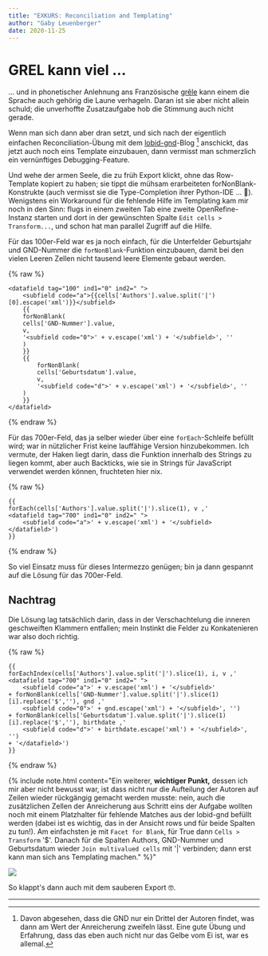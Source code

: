 ```yaml
---
title: "EXKURS: Reconciliation and Templating"
author: "Gaby Leuenberger"
date: 2020-11-25
---
```

# GREL kann viel ...
... und in phonetischer Anlehnung ans Französische [grêle](https://dict.leo.org/franz%C3%B6sisch-deutsch/Hagel) kann einem die Sprache auch gehörig die Laune verhageln. Daran ist sie aber nicht allein schuld; die unverhoffte Zusatzaufgabe hob die Stimmung auch nicht gerade.

Wenn man sich dann aber dran setzt, und sich nach der eigentlich einfachen Reconciliation-Übung mit dem [lobid-gnd](https://blog.lobid.org/2018/08/27/openrefine.html)-Blog [^1] anschickt, das jetzt auch noch eins Template einzubauen, dann vermisst man schmerzlich ein vernünftiges Debugging-Feature.

[^1]: Davon abgesehen, dass die GND nur ein Drittel der Autoren findet, was dann am Wert der Anreicherung zweifeln lässt. Eine gute Übung und Erfahrung, dass das eben auch nicht nur das Gelbe vom Ei ist, war es allemal.

Und wehe der armen Seele, die zu früh Export klickt, ohne das Row-Template kopiert zu haben; sie tippt die mühsam erarbeiteten forNonBlank-Konstrukte (auch vermisst sie die Type-Completion ihrer Python-IDE ... 🤬).
Wenigstens ein Workaround für die fehlende Hilfe im Templating kam mir noch in den Sinn: flugs in einem zweiten Tab eine zweite OpenRefine-Instanz starten und dort in der gewünschten Spalte `Edit cells > Transform...`, und schon hat man parallel Zugriff auf die Hilfe.


Für das 100er-Feld war es ja noch einfach, für die Unterfelder Geburtsjahr und GND-Nummer die `forNonBlank`-Funktion einzubauen, damit bei den vielen Leeren Zellen nicht tausend leere Elemente gebaut werden.

{% raw %}
```
<datafield tag="100" ind1="0" ind2=" ">
    <subfield code="a">{{cells['Authors'].value.split('|')[0].escape('xml')}}</subfield>
    {{
    forNonBlank(
    cells['GND-Nummer'].value,
    v,
    '<subfield code="0">' + v.escape('xml') + '</subfield>', ''
    )
    }}
    {{
    	forNonBlank(
        cells['Geburtsdatum'].value,
        v,
        '<subfield code="d">' + v.escape('xml') + '</subfield>', ''
    )
    }}
</datafield>

```
{% endraw %}

Für das 700er-Feld, das ja selber wieder über eine `forEach`-Schleife befüllt wird; war in nützlicher Frist keine lauffähige Version hinzubekommen. Ich vermute, der Haken liegt darin, dass die Funktion innerhalb des Strings zu liegen kommt, aber auch Backticks, wie sie in Strings für JavaScript verwendet werden können, fruchteten hier nix.

{% raw %}
```
{{
forEach(cells['Authors'].value.split('|').slice(1), v ,'
<datafield tag="700" ind1="0" ind2=" ">
    <subfield code="a">' + v.escape('xml') + '</subfield>
</datafield>')
}}
```
{% endraw  %}

So viel Einsatz muss für dieses Intermezzo genügen; bin ja dann gespannt auf die Lösung für das 700er-Feld.

## Nachtrag
Die Lösung lag tatsächlich darin, dass in der Verschachtelung die inneren geschweiften Klammern entfallen; mein Instinkt die Felder zu Konkatenieren war also doch richtig.

{% raw %}
```
{{
forEachIndex(cells['Authors'].value.split('|').slice(1), i, v ,'
<datafield tag="700" ind1="0" ind2=" ">
    <subfield code="a">' + v.escape('xml') + '</subfield>'
+ forNonBlank(cells['GND-Nummer'].value.split('|').slice(1)[i].replace('$',''), gnd ,'
    <subfield code="0">' + gnd.escape('xml') + '</subfield>', '')
+ forNonBlank(cells['Geburtsdatum'].value.split('|').slice(1)[i].replace('$',''), birthdate ,'
    <subfield code="d">' + birthdate.escape('xml') + '</subfield>', '')
+ '</datafield>')
}}
```
{% endraw  %}

{% include note.html content="Ein weiterer, **wichtiger Punkt,** dessen ich mir aber nicht bewusst war, ist dass nicht nur die Aufteilung der Autoren auf Zeilen wieder rückgängig gemacht werden musste: nein, auch die zusätzlichen Zellen der Anreicherung aus Schritt eins der Aufgabe wollten noch mit einem Platzhalter für fehlende Matches aus der lobid-gnd befüllt werden (dabei ist es wichtig, das in der Ansicht rows und für beide Spalten zu tun!). Am einfachsten je mit `Facet for Blank`, für True dann `Cells > Transform` '$'. Danach für die Spalten Authors, GND-Nummer und Geburtsdatum wieder `Join multivalued cells` mit '|' verbinden; dann erst kann man sich ans Templating machen."
%}"

![]({{site.baseurl}}/assets/Platzhalter.png)

So klappt's dann auch mit dem sauberen Export 🤓.

<hr>

